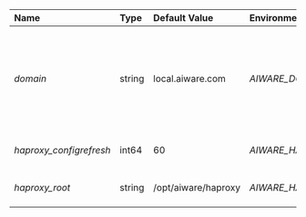 | Name | Type | Default Value | Environment Var | Description |
 | :--- | :--- | :--- | :--- | :--- |
 | *domain* | string | local.aiware.com | _AIWARE_DOMAIN_NAME_ | This is the host and domain name used for aiWARE Load Balancer(s).  Applications will need a root. This will be provided as part of the environment variables (AIWARE_DOMAIN_NAME) to services and engines. |
| *haproxy_configrefresh* | int64 | 60 | _AIWARE_HAPROXY_CONFIGREFRESH_ | The time period betwen HAProxy configuration refreshes |
| *haproxy_root* | string | /opt/aiware/haproxy | _AIWARE_HAPROXY_ROOT_ | This specifies the filesystem root to use for haproxy |
